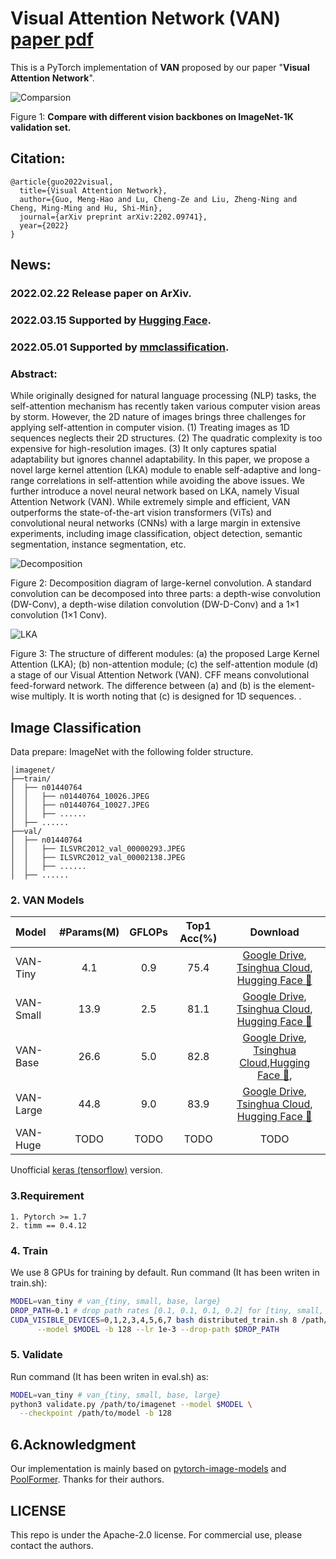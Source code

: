 # Visual Attention Network (VAN)  [paper pdf](https://arxiv.org/pdf/2202.09741.pdf)

This is a PyTorch implementation of **VAN** proposed by our paper "**Visual Attention Network**".

![Comparsion](https://github.com/Visual-Attention-Network/VAN-Classification/blob/main/images/Comparsion.png)

Figure 1: **Compare with different vision backbones on ImageNet-1K validation set.** 


## Citation:
```
@article{guo2022visual,
  title={Visual Attention Network},
  author={Guo, Meng-Hao and Lu, Cheng-Ze and Liu, Zheng-Ning and Cheng, Ming-Ming and Hu, Shi-Min},
  journal={arXiv preprint arXiv:2202.09741},
  year={2022}
}
```

## News:

### 2022.02.22 Release paper on ArXiv.

### 2022.03.15 Supported by [Hugging Face](https://github.com/huggingface/transformers).

### 2022.05.01 Supported by [mmclassification](https://github.com/open-mmlab/mmclassification).

### Abstract: 

While originally designed for natural language processing (NLP) tasks, the self-attention mechanism has recently taken various computer vision areas by storm. However, the 2D nature of images brings three challenges for applying self-attention in computer vision. (1) Treating images as 1D sequences neglects their 2D structures. (2) The quadratic complexity is too expensive for high-resolution images. (3) It only captures spatial adaptability but ignores channel adaptability. In this paper, we propose a novel large kernel attention (LKA) module to enable self-adaptive and long-range correlations in self-attention while avoiding the above issues. We further introduce a novel neural network based on LKA, namely Visual Attention Network (VAN). While extremely simple and efficient, VAN outperforms the state-of-the-art vision transformers (ViTs) and convolutional neural networks (CNNs) with a large margin in extensive experiments, including image classification, object detection, semantic segmentation, instance segmentation, etc.

![Decomposition](https://github.com/Visual-Attention-Network/VAN-Classification/blob/main/images/decomposition.png)

Figure 2: Decomposition diagram of large-kernel convolution. A standard convolution can be decomposed into three parts: a depth-wise convolution (DW-Conv), a depth-wise dilation convolution (DW-D-Conv) and a 1×1 convolution (1×1 Conv). 



![LKA](https://github.com/Visual-Attention-Network/VAN-Classification/blob/main/images/LKA.png)

Figure 3: The structure of different modules: (a) the proposed Large Kernel Attention (LKA); (b) non-attention module; (c) the self-attention module (d) a stage of our Visual Attention Network (VAN). CFF means convolutional feed-forward network. The difference between (a) and (b) is the element-wise multiply. It is worth noting that (c) is designed for 1D sequences. .

## Image Classification

Data prepare: ImageNet with the following folder structure.

```
│imagenet/
├──train/
│  ├── n01440764
│  │   ├── n01440764_10026.JPEG
│  │   ├── n01440764_10027.JPEG
│  │   ├── ......
│  ├── ......
├──val/
│  ├── n01440764
│  │   ├── ILSVRC2012_val_00000293.JPEG
│  │   ├── ILSVRC2012_val_00002138.JPEG
│  │   ├── ......
│  ├── ......
```



### 2. VAN Models

| Model     | #Params(M) | GFLOPs | Top1 Acc(%) |                           Download                           |
| :-------- | :--------: | :----: | :---------: | :----------------------------------------------------------: |
| VAN-Tiny  |    4.1     |  0.9   |    75.4     |[Google Drive](https://drive.google.com/file/d/1KYoIe1Zl3ZaPCwRuvnpkLyOEK04JKemu/view?usp=sharing), [Tsinghua Cloud](https://cloud.tsinghua.edu.cn/f/aada2242a16245d6a561/?dl=1), [Hugging Face 🤗](https://huggingface.co/Visual-Attention-Network/VAN-Tiny-original) |
| VAN-Small |    13.9    |  2.5   |    81.1     |[Google Drive](https://drive.google.com/file/d/1LFsJHwxAs1TcXAjJ28G86_jwYwV8DzuG/view?usp=sharing), [Tsinghua Cloud](https://cloud.tsinghua.edu.cn/f/dd3eb73692f74a2499c9/?dl=1), [Hugging Face 🤗](https://huggingface.co/Visual-Attention-Network/VAN-Small-original) |
| VAN-Base  |    26.6    |  5.0   |    82.8     |[Google Drive](https://drive.google.com/file/d/1qApsgXCbngNYOji2UzJsfeEsPOu6dBo3/view?usp=sharing), [Tsinghua Cloud](https://cloud.tsinghua.edu.cn/f/58e7acceaf334ecdba89/?dl=1),[Hugging Face 🤗](https://huggingface.co/Visual-Attention-Network/VAN-Base-original), |
| VAN-Large |    44.8    |  9.0   |    83.9     |[Google Drive](https://drive.google.com/file/d/10n6u-W3IrqiCD-7wkotejV_1XiS9kuWF/view?usp=sharing), [Tsinghua Cloud](https://cloud.tsinghua.edu.cn/f/0201745f6920482490a0/?dl=1), [Hugging Face 🤗](https://huggingface.co/Visual-Attention-Network/VAN-Large-original) |
| VAN-Huge  |    TODO    |  TODO  |    TODO     |                             TODO                             |

Unofficial [keras (tensorflow)](https://github.com/shkarupa-alex/tfvan) version.



### 3.Requirement

```
1. Pytorch >= 1.7
2. timm == 0.4.12
```

### 4. Train 

We use 8 GPUs for training by default.  Run command (It has been writen in train.sh):

```bash
MODEL=van_tiny # van_{tiny, small, base, large}
DROP_PATH=0.1 # drop path rates [0.1, 0.1, 0.1, 0.2] for [tiny, small, base, large]
CUDA_VISIBLE_DEVICES=0,1,2,3,4,5,6,7 bash distributed_train.sh 8 /path/to/imagenet \
	  --model $MODEL -b 128 --lr 1e-3 --drop-path $DROP_PATH
```



### 5. Validate

Run command (It has been writen in eval.sh) as:


```bash
MODEL=van_tiny # van_{tiny, small, base, large}
python3 validate.py /path/to/imagenet --model $MODEL \
  --checkpoint /path/to/model -b 128

```

## 6.Acknowledgment

Our implementation is mainly based on [pytorch-image-models](https://github.com/rwightman/pytorch-image-models) and [PoolFormer](https://github.com/sail-sg/poolformer). Thanks for their authors. 


## LICENSE

This repo is under the Apache-2.0 license. For commercial use, please contact the authors.
